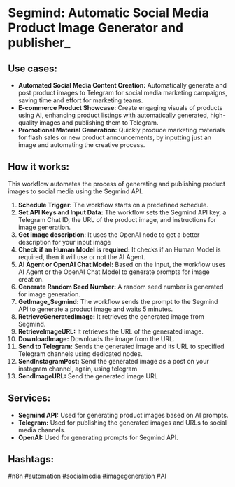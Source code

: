 # Segmind: Automatic Social Media Product Image Generator and publisher_

## Use cases:

*   **Automated Social Media Content Creation:** Automatically generate and post product images to Telegram for social media marketing campaigns, saving time and effort for marketing teams.
*   **E-commerce Product Showcase:** Create engaging visuals of products using AI, enhancing product listings with automatically generated, high-quality images and publishing them to Telegram.
*   **Promotional Material Generation:** Quickly produce marketing materials for flash sales or new product announcements, by inputting just an image and automating the creative process.

## How it works:

This workflow automates the process of generating and publishing product images to social media using the Segmind API.

1.  **Schedule Trigger:** The workflow starts on a predefined schedule.
2.  **Set API Keys and Input Data:** The workflow sets the Segmind API key, a Telegram Chat ID, the URL of the product image, and instructions for image generation.
3.  **Get image description**: It uses the OpenAI node to get a better description for your input image
4.  **Check if an Human Model is required:** It checks if an Human Model is required, then it will use or not the AI Agent.
5.  **AI Agent or OpenAI Chat Model:** Based on the input, the workflow uses AI Agent or the OpenAI Chat Model to generate prompts for image creation.
6.  **Generate Random Seed Number:** A random seed number is generated for image generation.
7.  **GetImage\_Segmind:** The workflow sends the prompt to the Segmind API to generate a product image and waits 5 minutes.
8.  **RetrieveGeneratedImage:** It retrieves the generated image from Segmind.
9.  **RetrieveImageURL:** It retrieves the URL of the generated image.
10. **DownloadImage:** Downloads the image from the URL.
11. **Send to Telegram:** Sends the generated image and its URL to specified Telegram channels using dedicated nodes.
12. **SendInstagramPost:** Send the generated image as a post on your instagram channel, again, using telegram
13. **SendImageURL:** Send the generated image URL

## Services:

*   **Segmind API:** Used for generating product images based on AI prompts.
*   **Telegram:** Used for publishing the generated images and URLs to social media channels.
*   **OpenAI:** Used for generating prompts for Segmind API.

## Hashtags:

#n8n #automation #socialmedia #imagegeneration #AI
